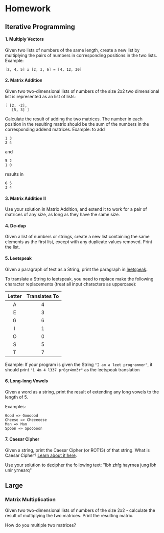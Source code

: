 # Homework
## Iterative Programming

#### 1. Multiply Vectors

Given two lists of numbers of the same length, create a new list by multiplying the pairs of numbers in corresponding positions in the two lists. Example:

```
[2, 4, 5] x [2, 3, 6] = [4, 12, 30]
```

#### 2. Matrix Addition

Given two two-dimensional lists of numbers of the size 2x2 two dimensional list is represented as an list of lists:

```
[ [2, -2],
   [5, 3] ]
```

Calculate the result of adding the two matrices. The number in each position in the resulting matrix should be the sum of the numbers in the corresponding addend matrices. Example: to add

```
1 3
2 4
```
and

```
5 2
1 0
```

results in

```
6 5
3 4
```

#### 3. Matrix Addition II

Use your solution in Matrix Addition, and extend it to work for a pair of matrices of any size, as long as they have the same size.

#### 4. De-dup

Given a list of numbers or strings, create a new list containing the same elements as the first list, except with any duplicate values removed. Print the list.

#### 5. Leetspeak

Given a paragraph of text as a String, print the paragraph in [leetspeak](https://en.wikipedia.org/wiki/Leet). 

To translate a String to leetspeak, you need to replace make the following character replacements (treat all input characters as uppercase):

| Letter | Translates To |
|:------:|:-------------:|
| A      | 4             |
| E      | 3             |
| G      | 6             |
| I      | 1             |
| O      | 0             |
| S      | 5             |
| T      | 7             |

Example: If your program is given the String `"I am a leet programmer"`, it should print `"1 4m 4 l337 pr0gr4mm3r"` as the leetspeak translation

#### 6. Long-long Vowels

Given a word as a string, print the result of extending any long vowels to the length of 5. 

Examples:

```
Good => Goooood 
Cheese => Cheeeeese 
Man => Man 
Spoon => Spooooon 
```

#### 7. Caesar Cipher

Given a string, print the Caesar Cipher (or ROT13) of that string. What is Caesar Cipher? [Learn about it here](http://practicalcryptography.com/ciphers/caesar-cipher/).

Use your solution to decipher the following text: "lbh zhfg hayrnea jung lbh unir yrnearq"


## Large 

### Matrix Multiplication
Given two two-dimensional lists of numbers of the size 2x2 - calculate the result of multiplying the two matrices. Print the resulting matrix.

How do you multiple two matrices?

